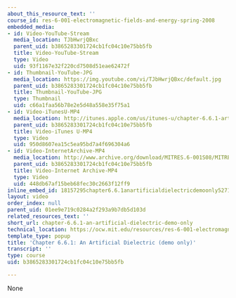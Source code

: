 ```yaml
---
about_this_resource_text: ''
course_id: res-6-001-electromagnetic-fields-and-energy-spring-2008
embedded_media:
- id: Video-YouTube-Stream
  media_location: TJbHwrjQBxc
  parent_uid: b3865283301724cb1fc04c10e75bb5fb
  title: Video-YouTube-Stream
  type: Video
  uid: 93f1167e32f220cd7508d51eae62472f
- id: Thumbnail-YouTube-JPG
  media_location: https://img.youtube.com/vi/TJbHwrjQBxc/default.jpg
  parent_uid: b3865283301724cb1fc04c10e75bb5fb
  title: Thumbnail-YouTube-JPG
  type: Thumbnail
  uid: c66a1faa56b78e2e5d48a558e35f75a1
- id: Video-iTunesU-MP4
  media_location: http://itunes.apple.com/us/itunes-u/chapter-6.6.1-artificial-dielectric/id538892150?i=117217738
  parent_uid: b3865283301724cb1fc04c10e75bb5fb
  title: Video-iTunes U-MP4
  type: Video
  uid: 950d8607ea15c5ea95bd7a4f696304a6
- id: Video-InternetArchive-MP4
  media_location: http://www.archive.org/download/MITRES.6-001S08/MITRES6_001S08_6-6-1_demo_220k.mp4
  parent_uid: b3865283301724cb1fc04c10e75bb5fb
  title: Video-Internet Archive-MP4
  type: Video
  uid: 448db67af15beb68fec30c2663f12ff9
inline_embed_id: 18157295chapter6.6.1anartificialdielectricdemoonly52718280
layout: video
order_index: null
parent_uid: 01ee9e719c0284a2f293a9b7db5d103d
related_resources_text: ''
short_url: chapter-6.6.1-an-artificial-dielectric-demo-only
technical_location: https://ocw.mit.edu/resources/res-6-001-electromagnetic-fields-and-energy-spring-2008/chapter-6/chapter-6.6.1-an-artificial-dielectric-demo-only
template_type: popup
title: 'Chapter 6.6.1: An Artificial Dielectric (demo only)'
transcript: ''
type: course
uid: b3865283301724cb1fc04c10e75bb5fb

---
```

None